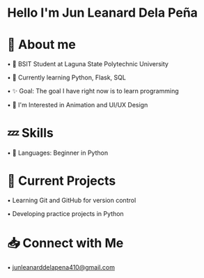 # Hello I'm Jun Leanard Dela Peña 

# 🧒 About me

• 📌 BSIT Student at Laguna State Polytechnic University

• 🧠 Currently learning Python, Flask, SQL

• ✨ Goal: The goal I have right now is to learn programming 

• 🤔 I'm Interested in Animation and UI/UX Design

# 💤 Skills

• 🌱 Languages: Beginner in Python 

# 📌 Current Projects

• Learning Git and GitHub for version control

• Developing practice projects in Python

# 📥 Connect with Me
• junleanarddelapena410@gmail.com
